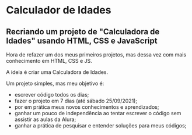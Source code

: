 # Calculador de Idades
## Recriando um projeto de "Calculadora de Idades" usando HTML, CSS e JavaScript

Hora de refazer um dos meus primeiros projetos, mas dessa vez com mais conhecimento em HTML, CSS e JS.

A ideia é criar uma Calculadora de Idades.

Um projeto simples, mas meu objetivo é:

- escrever código todos os dias;
- fazer o projeto em 7 dias (até sábado 25/09/2021);
- por em prática meus novos conhecimentos e aprendizados;
- ganhar um pouco de independência ao tentar escrever o código sem assistir as aulas da Alura;
- ganhar a prática de pesquisar e entender soluções para meus códigos;

